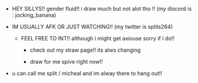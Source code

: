 

  - HEY SILLYS!! gender fluid!! i draw much but not alot tho !! (my discord is : jocking_banana)

  - IM USUALLY AFK OR  JUST WATCHING!! (my twitter is splits264)
       
    - FEEL FREE TO INT!! although i might get axiouse sorry if i do!!

        - check out my straw page!! its alws changing

      - draw for me spive right now!! 

   - u can call me split / micheal and im alway there to hang out!!
   

